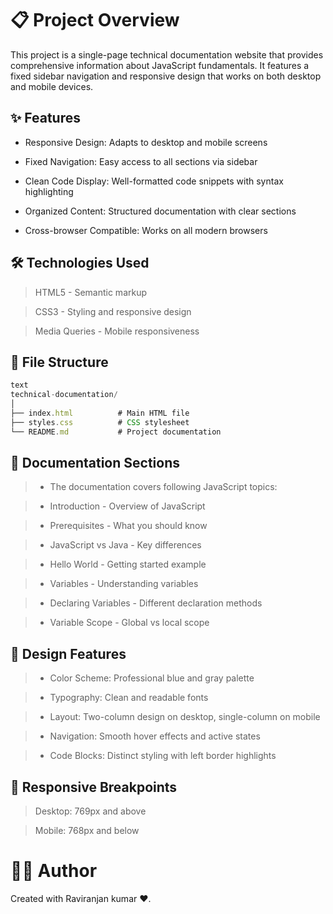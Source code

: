 # 📋 Project Overview
This project is a single-page technical documentation website that provides comprehensive information about JavaScript fundamentals. It features a fixed sidebar navigation and responsive design that works on both desktop and mobile devices.

## ✨ Features
- Responsive Design: Adapts to desktop and mobile screens

- Fixed Navigation: Easy access to all sections via sidebar

- Clean Code Display: Well-formatted code snippets with syntax highlighting

- Organized Content: Structured documentation with clear sections

- Cross-browser Compatible: Works on all modern browsers

## 🛠️ Technologies Used
> HTML5 - Semantic markup

>CSS3 - Styling and responsive design

>Media Queries - Mobile responsiveness

## 📁 File Structure
```js
text
technical-documentation/
│
├── index.html          # Main HTML file
├── styles.css          # CSS stylesheet
└── README.md           # Project documentation
```

## 📖 Documentation Sections
> - The documentation covers following JavaScript topics:

> - Introduction - Overview of JavaScript

> - Prerequisites - What you should know

> - JavaScript vs Java - Key differences

> - Hello World - Getting started example

> - Variables - Understanding variables

> - Declaring Variables - Different declaration methods

> - Variable Scope - Global vs local scope

## 🎨 Design Features
> - Color Scheme: Professional blue and gray palette

> - Typography: Clean and readable fonts

> - Layout: Two-column design on desktop, single-column on mobile

> - Navigation: Smooth hover effects and active states

> - Code Blocks: Distinct styling with left border highlights

## 📱 Responsive Breakpoints
> Desktop: 769px and above

> Mobile: 768px and below



# 👨‍💻 Author
Created with Raviranjan kumar ❤️.